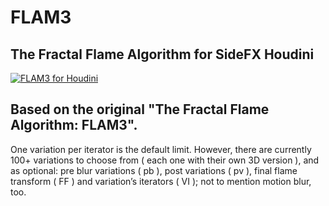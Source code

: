 # FLAM3
## The Fractal Flame Algorithm for SideFX Houdini

[![FLAM3 for Houdini](https://github.com/alexnardini/FLAM3/blob/main/img/F_vimeo_img_preview.jpg)](https://vimeo.com/506501855 "FLAM3 for Houdini - Click to Watch!")

## Based on the original "The Fractal Flame Algorithm: FLAM3".

One variation per iterator is the default limit. However, there are currently 100+ variations to choose from ( each one with their own 3D version ), and as optional: pre blur variations ( pb ), post variations ( pv ), final flame transform ( FF ) and variation’s iterators ( VI ); not to mention motion blur, too.
